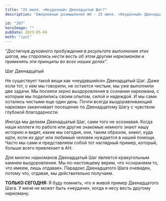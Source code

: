 ```yaml
---
title: "25 июля. «Неудачный» Двенадцатый Шаг?"
description: "Ежедневные размышления АН - 25 июля. «Неудачный» Двенадцатый Шаг?"

id: "207"
heroImage: ""
pubDate: 2023-05-04
moth: "iyul"
---
```


_“Достигнув духовного пробуждения в результате выполнения этих шагов, мы
старались нести весть об этом другим наркоманам и применять эти принципы во
всех наших делах”._

Шаг Двенадцатый

Не существует такой вещи как «неудавшийся» Двенадцатый Шаг. Даже если тот, с
кем мы говорили, не остается чистым, мы уже выполнили две задачи. Мы посеяли
зерно выздоровления в сознании наркомана, с которым мы поделились своим
опытом, силой и надеждой. И мы сами остались чистыми еще один день. Почти
всегда выздоравливающий наркоман заканчивает посещение по Двенадцатому Шагу с
чувством глубокой благодарности.

Иногда мы делаем Двенадцатый Шаг, сами того не осознавая. Когда наши коллеги
по работе или другие знакомые немного знают нашу историю и видят, какие мы
сегодня, они, таким образом, знают, куда идти, если их друг или любимый
человек нуждается в нашей помощи. Часто мы сами и представляем собой тот
наглядный пример, который, больше всего привлекает в АН.

Для многих наркоманов Двенадцатый Шаг является краеугольным камнем
выздоровления. Мы по-настоящему верим, что «сохраняем то, что имеем, лишь
отдавая». Парадокс Двенадцатого Шага очевиден, потому что, отдавая, мы
действительно получаем.

**ТОЛЬКО СЕГОДНЯ:** Я буду помнить, что я живой пример Двенадцатого Шага. У
меня не может быть «неудачи», когда я несу весть другому наркоману.
